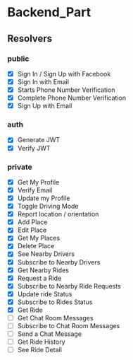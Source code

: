 # Backend_Part

## Resolvers 

### public

- [x] Sign In / Sign Up with Facebook
- [X] Sign In with Email
- [X] Starts Phone Number Verification
- [X] Complete Phone Number Verification
- [X] Sign Up with Email 

### auth 

- [X] Generate JWT
- [X] Verify JWT

### private

- [X] Get My Profile 
- [X] Verify Email
- [X] Update my Profile
- [X] Toggle Driving Mode
- [X] Report location / orientation
- [X] Add Place
- [X] Edit Place
- [X] Get My Places
- [X] Delete Place
- [X] See Nearby Drivers
- [X] Subscribe to Nearby Drivers 
- [X] Get Nearby Rides
- [X] Request a Ride 
- [X] Subscribe to Nearby Ride Requests
- [X] Update ride Status
- [X] Subscribe to Rides Status
- [X] Get Ride
- [ ] Get Chat Room Messages
- [ ] Subscribe to Chat Room Messages
- [ ] Send a Chat Message
- [ ] Get Ride History
- [ ] See Ride Detail 